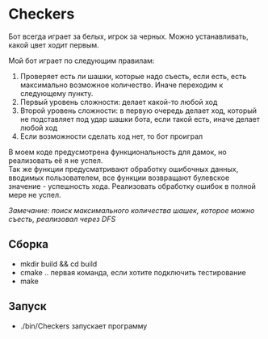 # Checkers

Бот всегда играет за белых, игрок за черных. Можно устанавливать, какой цвет ходит первым.

Мой бот играет по следующим правилам: 
1) Проверяет есть ли шашки, которые надо съесть, если есть, есть максимально возможное количество. Иначе переходим к следующему пункту. 
2) Первый уровень сложности: делает какой-то любой ход 
3) Второй уровень сложности: в первую очередь делает ход, который не подставляет под удар шашки бота, если такой есть, иначе делает любой ход
4) Если возможности сделать ход нет, то бот проиграл

В моем коде предусмотрена функциональность для дамок, но реализовать её я не успел.  
Так же функции предусматривают обработку ошибочных данных, вводимых пользователем, все функции возвращают булевское значение - успешность хода. Реализовать обработку ошибок в полной мере не успел.

*Замечание: поиск максимального количества шашек, которое можно съесть, реализовал через DFS*
 ## Сборка
 - mkdir build && cd build
 - cmake .. первая команда, если хотите подключить тестирование
 - make


## Запуск
- ./bin/Checkers запускает программу

